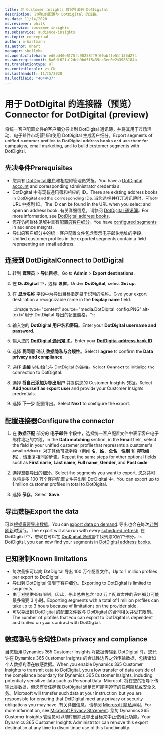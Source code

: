 ```yaml
---
title: 将 Customer Insights 数据导出到 DotDigital
description: 了解如何配置与 DotDigital 的连接。
ms.date: 11/14/2020
ms.reviewer: philk
ms.service: customer-insights
ms.subservice: audience-insights
ms.topic: conceptual
author: m-hartmann
ms.author: mhart
manager: shellyha
ms.openlocfilehash: ed6bd40e8575fc90258f79f60abffe54f136d274
ms.sourcegitcommit: 6a6df62fa12dcb9bd5f5a39cc3ee0e2b3988184b
ms.translationtype: HT
ms.contentlocale: zh-CN
ms.lasthandoff: 11/25/2020
ms.locfileid: "4644437"
---
```

# <a name="connector-for-dotdigital-preview"></a><span data-ttu-id="494f6-103">用于 DotDigital 的连接器（预览）</span><span class="sxs-lookup"><span data-stu-id="494f6-103">Connector for DotDigital (preview)</span></span>

<span data-ttu-id="494f6-104">将统一客户配置文件的客户细分导出到 DotDigital 通讯簿，并将其用于市场活动、电子邮件市场营销和使用 DotDigital 生成客户细分。</span><span class="sxs-lookup"><span data-stu-id="494f6-104">Export segments of unified customer profiles to DotDigital address books and use them for campaigns, email marketing, and to build customer segments with DotDigital.</span></span> 

## <a name="prerequisites"></a><span data-ttu-id="494f6-105">先决条件</span><span class="sxs-lookup"><span data-stu-id="494f6-105">Prerequisites</span></span>

-   <span data-ttu-id="494f6-106">您具有 [DotDigital 帐户](https://dotdigital.com/)和相应的管理员凭据。</span><span class="sxs-lookup"><span data-stu-id="494f6-106">You have a [DotDigital account](https://dotdigital.com/) and corresponding administrator credentials.</span></span>
-   <span data-ttu-id="494f6-107">DotDigital 中有现有通讯簿和相应的 ID。</span><span class="sxs-lookup"><span data-stu-id="494f6-107">There are existing address books in DotDigital and the corresponding IDs.</span></span> <span data-ttu-id="494f6-108">当您选择并打开通讯簿时，可以在 URL 中找到 ID。</span><span class="sxs-lookup"><span data-stu-id="494f6-108">The ID can be found in the URL when you select and open an address book.</span></span> <span data-ttu-id="494f6-109">有关详细信息，请参阅 [DotDigital 通讯簿](https://support.dotdigital.com/hc/articles/212211968-Creating-an-address-book)。</span><span class="sxs-lookup"><span data-stu-id="494f6-109">For more information, see [DotDigital address books](https://support.dotdigital.com/hc/articles/212211968-Creating-an-address-book).</span></span>
-   <span data-ttu-id="494f6-110">您在访问群体见解中具有[配置的客户细分](segments.md)。</span><span class="sxs-lookup"><span data-stu-id="494f6-110">You have [configured segments](segments.md) in audience insights.</span></span>
-   <span data-ttu-id="494f6-111">导出的客户细分中的统一客户配置文件包含表示电子邮件地址的字段。</span><span class="sxs-lookup"><span data-stu-id="494f6-111">Unified customer profiles in the exported segments contain a field representing an email address.</span></span>

## <a name="connect-to-dotdigital"></a><span data-ttu-id="494f6-112">连接到 DotDigital</span><span class="sxs-lookup"><span data-stu-id="494f6-112">Connect to DotDigital</span></span>

1. <span data-ttu-id="494f6-113">转到 **管理员** > **导出目标**。</span><span class="sxs-lookup"><span data-stu-id="494f6-113">Go to **Admin** > **Export destinations**.</span></span>

1. <span data-ttu-id="494f6-114">在 **DotDigital** 下，选择 **设置**。</span><span class="sxs-lookup"><span data-stu-id="494f6-114">Under **DotDigital**, select **Set up**.</span></span>

1. <span data-ttu-id="494f6-115">在 **显示名称** 字段中为导出目标指定易于识别的名称。</span><span class="sxs-lookup"><span data-stu-id="494f6-115">Give your export destination a recognizable name in the **Display name** field.</span></span>

   :::image type="content" source="media/DotDigital_config.PNG" alt-text="用于 DotDigital 导出的配置窗格。":::

1. <span data-ttu-id="494f6-117">输入您的 **DotDigital 用户名和密码**。</span><span class="sxs-lookup"><span data-stu-id="494f6-117">Enter your **DotDigital username and password**.</span></span>

1. <span data-ttu-id="494f6-118">输入您的 **[DotDigital 通讯簿 ID](https://support.dotdigital.com/hc/articles/212211968-Creating-an-address-book)**。</span><span class="sxs-lookup"><span data-stu-id="494f6-118">Enter your **[DotDigital address book ID](https://support.dotdigital.com/hc/articles/212211968-Creating-an-address-book)**.</span></span>

1. <span data-ttu-id="494f6-119">选择 **我同意** 确认 **数据隐私与合规性**。</span><span class="sxs-lookup"><span data-stu-id="494f6-119">Select **I agree** to confirm the **Data privacy and compliance**.</span></span>

1. <span data-ttu-id="494f6-120">选择 **连接** 以初始化与 DotDigital 的连接。</span><span class="sxs-lookup"><span data-stu-id="494f6-120">Select **Connect** to initialize the connection to DotDigital.</span></span>

1. <span data-ttu-id="494f6-121">选择 **将自己添加为导出用户** 并提供您的 Customer Insights 凭据。</span><span class="sxs-lookup"><span data-stu-id="494f6-121">Select **Add yourself as export user** and provide your Customer Insights credentials.</span></span>

1. <span data-ttu-id="494f6-122">选择 **下一步** 配置导出。</span><span class="sxs-lookup"><span data-stu-id="494f6-122">Select **Next** to configure the export.</span></span>

## <a name="configure-the-connector"></a><span data-ttu-id="494f6-123">配置连接器</span><span class="sxs-lookup"><span data-stu-id="494f6-123">Configure the connector</span></span>

1. <span data-ttu-id="494f6-124">在 **数据匹配** 部分的 **电子邮件** 字段中，选择统一客户配置文件中表示客户电子邮件地址的字段。</span><span class="sxs-lookup"><span data-stu-id="494f6-124">In the **Data matching** section, in the **Email** field, select the field in your unified customer profile that represents a customer's email address.</span></span> <span data-ttu-id="494f6-125">对于其他可选字段（例如 **名**、**姓**、**全名**、**性别** 和 **邮政编码**），请重复相同的步骤。</span><span class="sxs-lookup"><span data-stu-id="494f6-125">Repeat the same steps for other optional fields such as **First name**, **Last name**, **Full name**, **Gender**, and **Post code**.</span></span>

1. <span data-ttu-id="494f6-126">选择想要导出的细分。</span><span class="sxs-lookup"><span data-stu-id="494f6-126">Select the segments you want to export.</span></span> <span data-ttu-id="494f6-127">您总共可以将最多 100 万个客户配置文件导出到 DotDigital 中。</span><span class="sxs-lookup"><span data-stu-id="494f6-127">You can export up to 1 million customer profiles in total to DotDigital.</span></span>

1. <span data-ttu-id="494f6-128">选择 **保存**。</span><span class="sxs-lookup"><span data-stu-id="494f6-128">Select **Save**.</span></span>

## <a name="export-the-data"></a><span data-ttu-id="494f6-129">导出数据</span><span class="sxs-lookup"><span data-stu-id="494f6-129">Export the data</span></span>

<span data-ttu-id="494f6-130">可以[根据需要导出数据](export-destinations.md)。</span><span class="sxs-lookup"><span data-stu-id="494f6-130">You can [export data on demand](export-destinations.md).</span></span> <span data-ttu-id="494f6-131">导出也会在每次[计划刷新](system.md#schedule-tab)时运行。</span><span class="sxs-lookup"><span data-stu-id="494f6-131">The export will also run with every [scheduled refresh](system.md#schedule-tab).</span></span> <span data-ttu-id="494f6-132">在 DotDigital 中，您现在可以在 [DotDigital 通讯簿](https://support.dotdigital.com/hc/articles/212211968-Creating-an-address-book)中找到您的客户细分。</span><span class="sxs-lookup"><span data-stu-id="494f6-132">In DotDigital, you can now find your segments in [DotDigital address books](https://support.dotdigital.com/hc/articles/212211968-Creating-an-address-book).</span></span>

## <a name="known-limitations"></a><span data-ttu-id="494f6-133">已知限制</span><span class="sxs-lookup"><span data-stu-id="494f6-133">Known limitations</span></span>

- <span data-ttu-id="494f6-134">每次最多可以向 DotDigital 导出 100 万个配置文件。</span><span class="sxs-lookup"><span data-stu-id="494f6-134">Up to 1 million profiles per export to DotDigital.</span></span>
- <span data-ttu-id="494f6-135">导出到 DotDigital 仅限于客户细分。</span><span class="sxs-lookup"><span data-stu-id="494f6-135">Exporting to DotDigital is limited to segments.</span></span>
- <span data-ttu-id="494f6-136">由于对提供者有限制，因此，导出总共包含 100 万个配置文件的客户细分可能最多需要 3 小时。</span><span class="sxs-lookup"><span data-stu-id="494f6-136">Exporting segments with a total of 1 million profiles can take up to 3 hours because of limitations on the provider side.</span></span> 
- <span data-ttu-id="494f6-137">可以导出到 DotDigital 的配置文件数与 DotDigital 的合同相关并受其限制。</span><span class="sxs-lookup"><span data-stu-id="494f6-137">The number of profiles that you can export to DotDigital is dependent and limited on your contract with DotDigital.</span></span>

## <a name="data-privacy-and-compliance"></a><span data-ttu-id="494f6-138">数据隐私与合规性</span><span class="sxs-lookup"><span data-stu-id="494f6-138">Data privacy and compliance</span></span>

<span data-ttu-id="494f6-139">当您启用 Dynamics 365 Customer Insights 将数据传输到 DotDigital 时，您允许在 Dynamics 365 Customer Insights 的合规性边界之外传输数据，包括诸如个人数据的潜在敏感数据。</span><span class="sxs-lookup"><span data-stu-id="494f6-139">When you enable Dynamics 365 Customer Insights to transmit data to DotDigital, you allow transfer of data outside of the compliance boundary for Dynamics 365 Customer Insights, including potentially sensitive data such as Personal Data.</span></span> <span data-ttu-id="494f6-140">Microsoft 将在您的指导下传输此类数据，但您有责任确保 DotDigital 满足您可能需遵守的任何隐私或安全义务。</span><span class="sxs-lookup"><span data-stu-id="494f6-140">Microsoft will transfer such data at your instruction, but you are responsible for ensuring that DotDigital meet any privacy or security obligations you may have.</span></span> <span data-ttu-id="494f6-141">有关详细信息，请参阅 [Microsoft 隐私声明](https://go.microsoft.com/fwlink/?linkid=396732)。</span><span class="sxs-lookup"><span data-stu-id="494f6-141">For more information, see [Microsoft Privacy Statement](https://go.microsoft.com/fwlink/?linkid=396732).</span></span>
<span data-ttu-id="494f6-142">您的 Dynamics 365 Customer Insights 管理员可以随时删除此导出目标来中止使用此功能。</span><span class="sxs-lookup"><span data-stu-id="494f6-142">Your Dynamics 365 Customer Insights Administrator can remove this export destination at any time to discontinue use of this functionality.</span></span>
